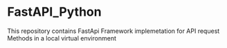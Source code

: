 # FastAPI_Python
This repository contains FastApi Framework implemetation for API request Methods in a local virtual environment
